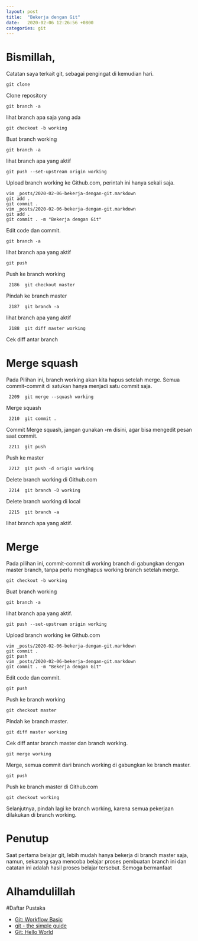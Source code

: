 ```yaml
---
layout: post
title:  "Bekerja dengan Git"
date:   2020-02-06 12:26:56 +0800
categories: git
---
```


# Bismillah,

Catatan saya terkait git, sebagai pengingat di kemudian hari.


```text
git clone
```

Clone repository

```text
git branch -a
```

lihat branch apa saja yang ada

```text
git checkout -b working
```

Buat branch working

```text
git branch -a
```

lihat branch apa yang aktif

```text
git push --set-upstream origin working
```

Upload branch working ke Github.com, perintah ini hanya sekali saja.


```text
vim _posts/2020-02-06-bekerja-dengan-git.markdown
git add .
git commit .
vim _posts/2020-02-06-bekerja-dengan-git.markdown
git add .
git commit . -m "Bekerja dengan Git"
```

Edit code dan commit.

```text
git branch -a
```
lihat branch apa yang aktif

```text
git push
```

Push ke branch working

```text
 2186  git checkout master
```

Pindah ke branch master

```text
 2187  git branch -a
```

lihat branch apa yang aktif

```text
 2188  git diff master working
```

Cek diff antar branch

# Merge squash

Pada Pilihan ini, branch working akan kita hapus setelah merge. Semua commit-commit
di satukan hanya menjadi satu commit saja.

```text
 2209  git merge --squash working
```

Merge squash

```text
 2210  git commit .
```

Commit Merge squash, jangan gunakan __-m__ disini, agar bisa mengedit
pesan saat commit.

```text
 2211  git push
```

Push ke master

```text
 2212  git push -d origin working
```

Delete branch working di Github.com

```text
 2214  git branch -D working
```

Delete branch working di local

```text
 2215  git branch -a
```

lihat branch apa yang aktif.


# Merge

Pada pilihan ini, commit-commit di working branch
di gabungkan dengan master branch, tanpa perlu menghapus working branch
setelah merge.

```text
git checkout -b working
```
Buat branch working

```text
git branch -a
```

lihat branch apa yang aktif.

```text
git push --set-upstream origin working
```

Upload branch working ke Github.com



```text
vim _posts/2020-02-06-bekerja-dengan-git.markdown
git commit .
git push
vim _posts/2020-02-06-bekerja-dengan-git.markdown
git commit . -m "Bekerja dengan Git"
```

Edit code dan commit.

```text
git push
```

Push ke branch working

```text
git checkout master
```

Pindah ke branch master.

```text
git diff master working
```

Cek diff antar branch master dan branch working.

```text
git merge working
```

Merge, semua commit dari branch working di gabungkan
ke branch master.

```text
git push
```

Push ke branch master di Github.com

```text
git checkout working
```

Selanjutnya, pindah lagi ke branch working, karena semua pekerjaan
dilakukan di branch working.

# Penutup

Saat pertama belajar git, lebih mudah hanya bekerja di branch master
saja, namun, sekarang saya mencoba belajar proses pembuatan branch
ini dan catatan ini adalah hasil proses belajar tersebut.
Semoga bermanfaat

# Alhamdulillah


#Daftar Pustaka

-   [Git: Workflow Basic](https://github.com/endymuhardin/belajarGit/blob/master/workflow-basic.md)
-   [git - the simple guide](http://rogerdudler.github.io/git-guide/)
-   [Git: Hello World](https://guides.github.com/activities/hello-world/)
